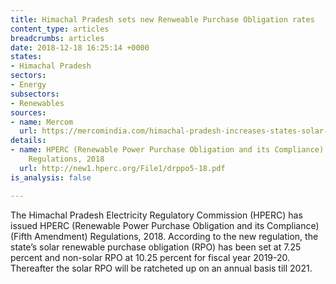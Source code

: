 ```yaml
---
title: Himachal Pradesh sets new Renweable Purchase Obligation rates
content_type: articles
breadcrumbs: articles
date: 2018-12-18 16:25:14 +0000
states:
- Himachal Pradesh
sectors:
- Energy
subsectors:
- Renewables
sources:
- name: Mercom
  url: https://mercomindia.com/himachal-pradesh-increases-states-solar-rpo-to-7-25-percent-for-fy-2019-20/
details:
- name: HPERC (Renewable Power Purchase Obligation and its Compliance) (Fifth Amendment)
    Regulations, 2018
  url: http://new1.hperc.org/File1/drppo5-18.pdf
is_analysis: false

---
```

The Himachal Pradesh Electricity Regulatory Commission (HPERC) has issued HPERC (Renewable Power Purchase Obligation and its Compliance) (Fifth Amendment) Regulations, 2018. According to the new regulation, the state’s solar renewable purchase obligation (RPO) has been set at 7.25 percent and non-solar RPO at 10.25 percent for fiscal year 2019-20. Thereafter the solar RPO will be ratcheted up on an annual basis till 2021.  